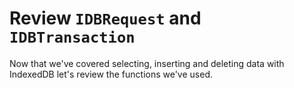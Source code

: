 # Review `IDBRequest` and `IDBTransaction`

Now that we've covered selecting, inserting and deleting data with IndexedDB let's review the functions we've used.
